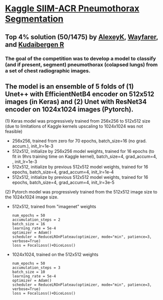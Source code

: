 # [Kaggle SIIM-ACR Pneumothorax Segmentation](https://www.kaggle.com/c/siim-acr-pneumothorax-segmentation)

## Top 4% solution (50/1475) by [AlexeyK](https://www.kaggle.com/akuritsyn), [Wayfarer](https://www.kaggle.com/joven1997), and [Kudaibergen R](https://www.kaggle.com/kudaibergenu)

### The goal of the competition was to develop a model to classify (and if present, segment) pneumothorax (colapsed lungs) from a set of chest radiographic images. 

## The model is an ensemble of 5 folds of (1) Unet++ with EfficientNetB4 encoder on 512x512 images (in Keras) and (2) Unet with ResNet34 encoder on 1024x1024 images (Pytorch).

(1) Keras model was progressively trained from 256x256 to 512x512 size (due to limitations of Kaggle kernels upscaling to 1024x1024 was not feasible) 
- 256x256, trained from zero for 70 epochs, batch_size=16 (no grad. accum.), init_lr=1e-3
- 512x512, initialize by 256x256 model weights, trained for 16 epochs (to fit in 9hrs training time on Kaggle kernel), batch_size=4, grad_accum=4, , init_lr=1e-3
- 512x512, initialize by previous 512x512 model weights, trained for 16 epochs, batch_size=4, grad_accum=4, init_lr=1e-4
- 512x512, initialize by previous 512x512 model weights, trained for 16 epochs, batch_size=4, grad_accum=4, init_lr=3e-5

(2) Pytorch model was progressively trained from the 512x512 image size to the 1024x1024 image size.
- 512x512, trained from "imagenet" weights
    ```
    num_epochs = 50
    accumulation_steps = 2
    batch_size = 16
    learning_rate = 5e-4
    optimizer = Adam()
    scheduler = ReduceLROnPlateau(optimizer, mode="min", patience=3, verbose=True)
    loss = FocalLoss()+DiceLoss()
    ```
- 1024x1024, trained on the 512x512 weights
    ```
    num_epochs = 50
    accumulation_steps = 3
    batch_size = 10
    learning_rate = 5e-4
    optimizer = Adam()
    scheduler = ReduceLROnPlateau(optimizer, mode="min", patience=3, verbose=True)
    loss = FocalLoss()+DiceLoss()
    ```
